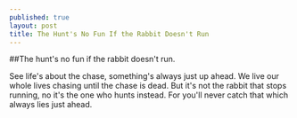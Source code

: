 ```yaml
---
published: true
layout: post
title: The Hunt's No Fun If the Rabbit Doesn't Run
---
```



##The hunt's no fun if the rabbit doesn't run.

See life's about the chase, something's always just up ahead.
We live our whole lives chasing until the chase is dead.
But it's not the rabbit that stops running, no it's the one who hunts instead.
For you'll never catch that which always lies just ahead.
